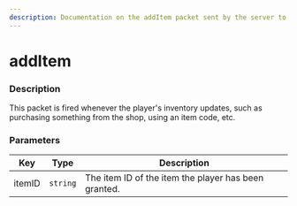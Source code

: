 ```yaml
---
description: Documentation on the addItem packet sent by the server to the client.
---
```


# addItem

### Description

This packet is fired whenever the player's inventory updates, such as purchasing something from the shop, using an item code, etc.

### Parameters

| Key    | Type     | Description                                          |
| ------ | -------- | ---------------------------------------------------- |
| itemID | `string` | The item ID of the item the player has been granted. |

